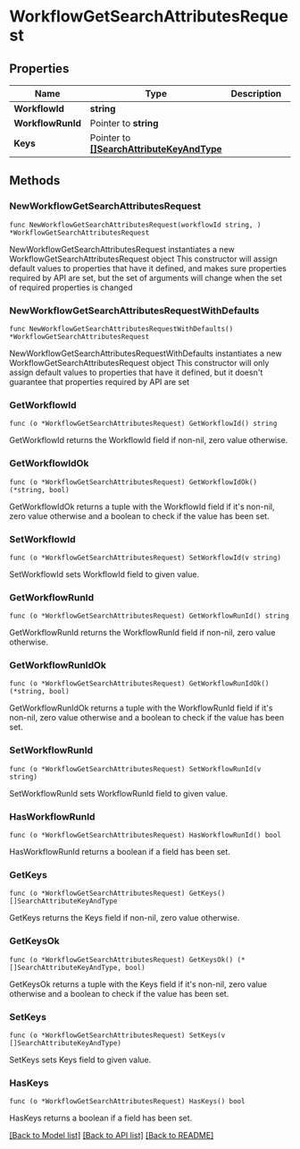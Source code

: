 # WorkflowGetSearchAttributesRequest

## Properties

Name | Type | Description | Notes
------------ | ------------- | ------------- | -------------
**WorkflowId** | **string** |  | 
**WorkflowRunId** | Pointer to **string** |  | [optional] 
**Keys** | Pointer to [**[]SearchAttributeKeyAndType**](SearchAttributeKeyAndType.md) |  | [optional] 

## Methods

### NewWorkflowGetSearchAttributesRequest

`func NewWorkflowGetSearchAttributesRequest(workflowId string, ) *WorkflowGetSearchAttributesRequest`

NewWorkflowGetSearchAttributesRequest instantiates a new WorkflowGetSearchAttributesRequest object
This constructor will assign default values to properties that have it defined,
and makes sure properties required by API are set, but the set of arguments
will change when the set of required properties is changed

### NewWorkflowGetSearchAttributesRequestWithDefaults

`func NewWorkflowGetSearchAttributesRequestWithDefaults() *WorkflowGetSearchAttributesRequest`

NewWorkflowGetSearchAttributesRequestWithDefaults instantiates a new WorkflowGetSearchAttributesRequest object
This constructor will only assign default values to properties that have it defined,
but it doesn't guarantee that properties required by API are set

### GetWorkflowId

`func (o *WorkflowGetSearchAttributesRequest) GetWorkflowId() string`

GetWorkflowId returns the WorkflowId field if non-nil, zero value otherwise.

### GetWorkflowIdOk

`func (o *WorkflowGetSearchAttributesRequest) GetWorkflowIdOk() (*string, bool)`

GetWorkflowIdOk returns a tuple with the WorkflowId field if it's non-nil, zero value otherwise
and a boolean to check if the value has been set.

### SetWorkflowId

`func (o *WorkflowGetSearchAttributesRequest) SetWorkflowId(v string)`

SetWorkflowId sets WorkflowId field to given value.


### GetWorkflowRunId

`func (o *WorkflowGetSearchAttributesRequest) GetWorkflowRunId() string`

GetWorkflowRunId returns the WorkflowRunId field if non-nil, zero value otherwise.

### GetWorkflowRunIdOk

`func (o *WorkflowGetSearchAttributesRequest) GetWorkflowRunIdOk() (*string, bool)`

GetWorkflowRunIdOk returns a tuple with the WorkflowRunId field if it's non-nil, zero value otherwise
and a boolean to check if the value has been set.

### SetWorkflowRunId

`func (o *WorkflowGetSearchAttributesRequest) SetWorkflowRunId(v string)`

SetWorkflowRunId sets WorkflowRunId field to given value.

### HasWorkflowRunId

`func (o *WorkflowGetSearchAttributesRequest) HasWorkflowRunId() bool`

HasWorkflowRunId returns a boolean if a field has been set.

### GetKeys

`func (o *WorkflowGetSearchAttributesRequest) GetKeys() []SearchAttributeKeyAndType`

GetKeys returns the Keys field if non-nil, zero value otherwise.

### GetKeysOk

`func (o *WorkflowGetSearchAttributesRequest) GetKeysOk() (*[]SearchAttributeKeyAndType, bool)`

GetKeysOk returns a tuple with the Keys field if it's non-nil, zero value otherwise
and a boolean to check if the value has been set.

### SetKeys

`func (o *WorkflowGetSearchAttributesRequest) SetKeys(v []SearchAttributeKeyAndType)`

SetKeys sets Keys field to given value.

### HasKeys

`func (o *WorkflowGetSearchAttributesRequest) HasKeys() bool`

HasKeys returns a boolean if a field has been set.


[[Back to Model list]](../README.md#documentation-for-models) [[Back to API list]](../README.md#documentation-for-api-endpoints) [[Back to README]](../README.md)


